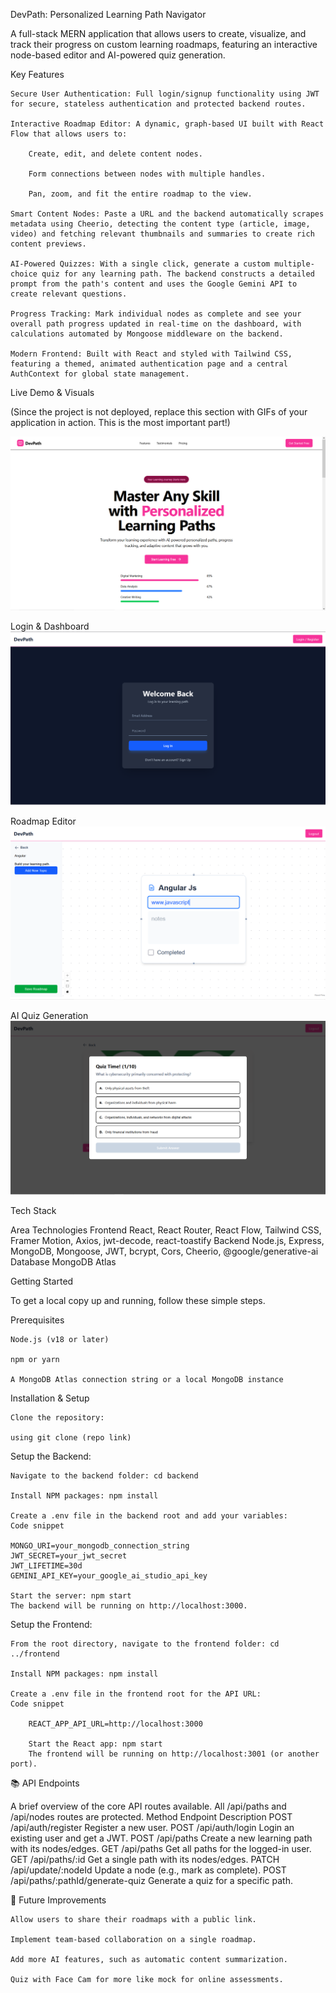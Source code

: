 DevPath: Personalized Learning Path Navigator 

A full-stack MERN application that allows users to create, visualize, and track their progress on custom learning roadmaps, featuring an interactive node-based editor and AI-powered quiz generation.

Key Features

    Secure User Authentication: Full login/signup functionality using JWT for secure, stateless authentication and protected backend routes.

    Interactive Roadmap Editor: A dynamic, graph-based UI built with React Flow that allows users to:

        Create, edit, and delete content nodes.

        Form connections between nodes with multiple handles.

        Pan, zoom, and fit the entire roadmap to the view.

    Smart Content Nodes: Paste a URL and the backend automatically scrapes metadata using Cheerio, detecting the content type (article, image, video) and fetching relevant thumbnails and summaries to create rich content previews.

    AI-Powered Quizzes: With a single click, generate a custom multiple-choice quiz for any learning path. The backend constructs a detailed prompt from the path's content and uses the Google Gemini API to create relevant questions.

    Progress Tracking: Mark individual nodes as complete and see your overall path progress updated in real-time on the dashboard, with calculations automated by Mongoose middleware on the backend.

    Modern Frontend: Built with React and styled with Tailwind CSS, featuring a themed, animated authentication page and a central AuthContext for global state management.

Live Demo & Visuals

(Since the project is not deployed, replace this section with GIFs of your application in action. This is the most important part!)

![alt text](image.png)

Login & Dashboard
![alt text](image-1.png)
	
Roadmap Editor
![alt text](image-2.png)

AI Quiz Generation
![alt text](image-3.png)
		

Tech Stack

Area	Technologies
Frontend	React, React Router, React Flow, Tailwind CSS, Framer Motion, Axios, jwt-decode, react-toastify
Backend	Node.js, Express, MongoDB, Mongoose, JWT, bcrypt, Cors, Cheerio, @google/generative-ai
Database	MongoDB Atlas

Getting Started

To get a local copy up and running, follow these simple steps.

Prerequisites

    Node.js (v18 or later)

    npm or yarn

    A MongoDB Atlas connection string or a local MongoDB instance

Installation & Setup

    Clone the repository:

    using git clone (repo link)

Setup the Backend:

    Navigate to the backend folder: cd backend

    Install NPM packages: npm install

    Create a .env file in the backend root and add your variables:
    Code snippet

    MONGO_URI=your_mongodb_connection_string
    JWT_SECRET=your_jwt_secret
    JWT_LIFETIME=30d
    GEMINI_API_KEY=your_google_ai_studio_api_key

    Start the server: npm start
    The backend will be running on http://localhost:3000.

Setup the Frontend:

    From the root directory, navigate to the frontend folder: cd ../frontend

    Install NPM packages: npm install

    Create a .env file in the frontend root for the API URL:
    Code snippet

        REACT_APP_API_URL=http://localhost:3000

        Start the React app: npm start
        The frontend will be running on http://localhost:3001 (or another port).

📚 API Endpoints

A brief overview of the core API routes available. All /api/paths and /api/nodes routes are protected.
Method	             Endpoint	                               Description
POST	         /api/auth/register	                Register a new user.
POST	         /api/auth/login	                Login an existing user and get a JWT.
POST	         /api/paths	                      Create a new learning path with its nodes/edges.
GET	             /api/paths	                        Get all paths for the logged-in user.
GET	             /api/paths/:id	                    Get a single path with its nodes/edges.
PATCH	         /api/update/:nodeId	            Update a node (e.g., mark as complete).
POST	         /api/paths/:pathId/generate-quiz	Generate a quiz for a specific path.

🌟 Future Improvements

    Allow users to share their roadmaps with a public link.

    Implement team-based collaboration on a single roadmap.

    Add more AI features, such as automatic content summarization.

    Quiz with Face Cam for more like mock for online assessments.

